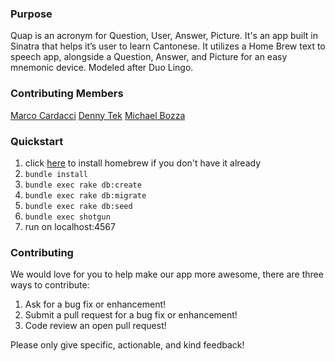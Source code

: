 
### Purpose
Quap is an acronym for Question, User, Answer, Picture. It's an app built in Sinatra that helps it’s user to learn Cantonese. It utilizes a Home Brew text to speech app, alongside a Question, Answer, and Picture for an easy mnemonic device. Modeled after Duo Lingo.

### Contributing Members
[Marco Cardacci](https://github.com/mcardacci)
[Denny Tek](https://github.com/tekd)
[Michael Bozza](https://github.com/michaelbbozza)

### Quickstart

1.   click [here](http://brew.sh/) to install homebrew if you don't have it already 
2.  `bundle install`
3.  `bundle exec rake db:create`
4.  `bundle exec rake db:migrate`
5.  `bundle exec rake db:seed`
6.  `bundle exec shotgun`
7.  run on localhost:4567



### Contributing

We would love for you to help make our app more awesome, there are three ways to contribute:

1. Ask for a bug fix or enhancement!
2. Submit a pull request for a bug fix or enhancement!
3. Code review an open pull request!

Please only give specific, actionable, and kind feedback!
